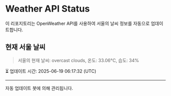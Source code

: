 
# Weather API Status

이 리포지토리는 OpenWeather API를 사용하여 서울의 날씨 정보를 자동으로 업데이트합니다.

## 현재 서울 날씨
> 서울의 현재 날씨: overcast clouds, 온도: 33.06°C, 습도: 34%

⏳ 업데이트 시간: 2025-06-19 06:17:32 (UTC)

---
자동 업데이트 봇에 의해 관리됩니다.
